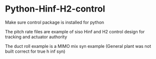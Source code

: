 # Python-Hinf-H2-control
Make sure control package is installed for python

The pitch rate files are example of siso Hinf and H2 control design for tracking and actuator authority

The duct roll example is a MIMO mix syn example (General plant was not built correct for true h inf syn)
